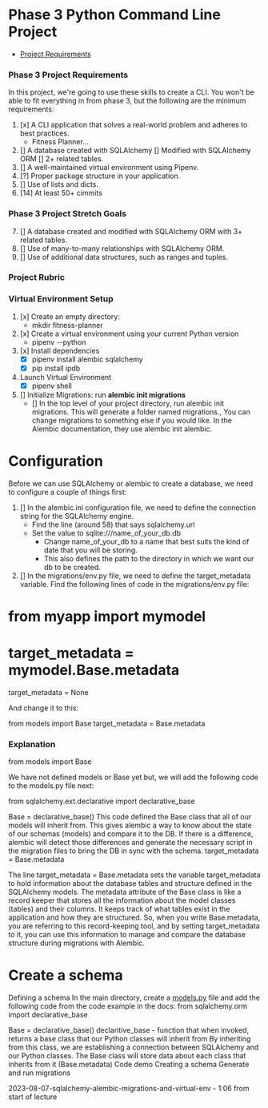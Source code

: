 # Phase 3 Python Command Line Project 


- [Project Requirements](https://my.learn.co/courses/653/pages/phase-3-project-cli?module_item_id=95439)


### Phase 3 Project Requirements

In this project, we're going to use these skills to create a CLI. You won't be able to fit everything in from phase 3, but the following are the minimum requirements:

1. [x] A CLI application that solves a real-world problem and adheres to best practices.
    - Fitness Planner... 
2. [] A database created with SQLAlchemy
    [] Modified with SQLAlchemy ORM
    [] 2+ related tables.
3. [] A well-maintained virtual environment using Pipenv.
4. [?] Proper package structure in your application.
5. [] Use of lists and dicts.
6. [14] At least 50+ cimmits 

### Phase 3 Project Stretch Goals 

7. [] A database created and modified with SQLAlchemy ORM with 3+ related tables.
8. [] Use of many-to-many relationships with SQLAlchemy ORM.
9. [] Use of additional data structures, such as ranges and tuples.

### Project Rubric 

### Virtual Environment Setup
1. [x] Create an empty directory:
    - mkdir fitness-planner
2. [x] Create a virtual environment using your current Python version 
    - pipenv --python <python-version> 
3. [x] Install dependencies
    - [x] pipenv install alembic sqlalchemy
    - [x] pip install ipdb
4. Launch Virtual Environment
    - [x] pipenv shell
5. [] Initialize Migrations: run **alembic init migrations**
    - [] In the top level of your project directory, run alembic init migrations. This will generate a folder named migrations., You can change migrations to something else if you would like. In the Alembic documentation, they use alembic init alembic.  

# Configuration
Before we can use SQLAlchemy or alembic to create a database, we need to configure a couple of things first:

1. [] In the alembic.ini configuration file, we need to define the connection string for the SQLAlchemy engine.
    - Find the line (around 58) that says sqlalchemy.url
    - Set the value to sqlite:///name_of_your_db.db
        - Change name_of_your_db to a name that best suits the kind of date that you will be storing.
        - This also defines the path to the directory in which we want our db to be created.
2. [] In the migrations/env.py file, we need to define the target_metadata variable. Find the following lines of code in the migrations/env.py file:

# from myapp import mymodel
# target_metadata = mymodel.Base.metadata
target_metadata = None

And change it to this:

from models import Base
target_metadata = Base.metadata                                                                  

### Explanation
from models import Base

We have not defined models or Base yet but, we will add the following code to the models.py file next:

from sqlalchemy.ext.declarative import declarative_base

Base = declarative_base()
This code defined the Base class that all of our models will inherit from. This gives alembic a way to know about the state of our schemas (models) and compare it to the DB. If there is a difference, alembic will detect those differences and generate the necessary script in the migration files to bring the DB in sync with the schema.
target_metadata = Base.metadata

The line target_metadata = Base.metadata sets the variable target_metadata to hold information about the database tables and structure defined in the SQLAlchemy models.
The metadata attribute of the Base class is like a record keeper that stores all the information about the model classes (tables) and their columns. It keeps track of what tables exist in the application and how they are structured.
So, when you write Base.metadata, you are referring to this record-keeping tool, and by setting target_metadata to it, you can use this information to manage and compare the database structure during migrations with Alembic.                                                                                
# Create a schema
Defining a schema
In the main directory, create a [models.py](http://models.py) file and add the following code from the code example in the docs:
from sqlalchemy.orm import declarative_base

Base = declarative_base()
declaritive_base - function that when invoked, returns a base class that our Python classes will inherit from
By inheriting from this class, we are establishing a connection between SQLAlchemy and our Python classes.
The Base class will store data about each class that inherits from it (Base.metadata)
Code demo
Creating a schema
Generate and run migrations

2023-08-07-sqlalchemy-alembic-migrations-and-virtual-env 
    - 1:06 from start of lecture 